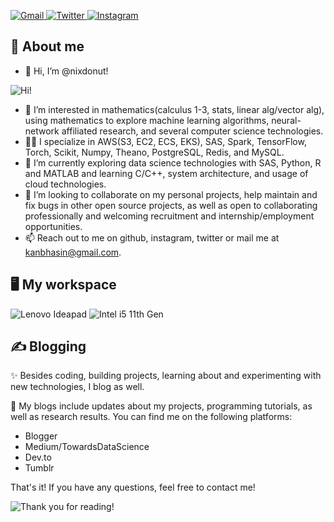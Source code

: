 [
![Gmail](https://camo.githubusercontent.com/571384769c09e0c66b45e39b5be70f68f552db3e2b2311bc2064f0d4a9f5983b/68747470733a2f2f696d672e736869656c64732e696f2f62616467652f476d61696c2d4431343833363f7374796c653d666f722d7468652d6261646765266c6f676f3d676d61696c266c6f676f436f6c6f723d7768697465)
](mailto:kanbhasin@gmail.com?subject=Hi%2C%20I'm%20from%20github!&body=Hi!)
[
![Twitter](https://camo.githubusercontent.com/5d03c86f6a75f7cbe80d135d9162fbf6dc46a31253cf30a8e9bb8279b4d574d3/68747470733a2f2f696d672e736869656c64732e696f2f62616467652f547769747465722d3144413146323f7374796c653d666f722d7468652d6261646765266c6f676f3d74776974746572266c6f676f436f6c6f723d7768697465)
](https://twitter.com/kanav_bhasin)
[
![Instagram](https://camo.githubusercontent.com/b3d4671768bd0f9b6c8f410a25a96e0c5a4d135208d8910461e986f97e7985ab/68747470733a2f2f696d672e736869656c64732e696f2f62616467652f496e7374616772616d2d4534343035463f7374796c653d666f722d7468652d6261646765266c6f676f3d696e7374616772616d266c6f676f436f6c6f723d7768697465)
](https://www.instagram.com/bleeplogger/)

## :book: About me
- 👋 Hi, I’m @nixdonut!

![Hi!](https://c.tenor.com/_iS_j2iYJK4AAAAM/quby-quby-chan.gif)
- 👀 I’m interested in mathematics(calculus 1-3, stats, linear alg/vector alg), using mathematics to explore machine learning algorithms, neural-network affiliated research, and several computer science technologies.
- 👨‍💻 I specialize in AWS(S3, EC2, ECS, EKS), SAS, Spark, TensorFlow, Torch, Scikit, Numpy, Theano, PostgreSQL, Redis, and MySQL.
- 🌱 I’m currently exploring data science technologies with SAS, Python, R and MATLAB and learning C/C++, system architecture, and usage of cloud technologies.
- 💞️ I’m looking to collaborate on my personal projects, help maintain and fix bugs in other open source projects, as well as open to collaborating professionally and welcoming recruitment and internship/employment opportunities.
- 📫 Reach out to me on github, instagram, twitter or mail me at kanbhasin@gmail.com.

## 🖥️ My workspace
![Lenovo Ideapad](https://camo.githubusercontent.com/7a0f7e72da81d59beea443e02d092742c9bb4d62233fb3b7b4c090fb254ac799/68747470733a2f2f696d672e736869656c64732e696f2f62616467652f6c656e6f766f2d6c6170746f702d4532323331413f7374796c653d666f722d7468652d6261646765266c6f676f3d6c656e6f766f266c6f676f436f6c6f723d7768697465)
![Intel i5 11th Gen](https://camo.githubusercontent.com/171baaa1a9a5bfe0dc77a07fa122d7640030c956493aed97ec826070e342f0d5/68747470733a2f2f696d672e736869656c64732e696f2f62616467652f496e74656c2d436f72655f69352d2d313074682d3030373143353f7374796c653d666f722d7468652d6261646765266c6f676f3d696e74656c266c6f676f436f6c6f723d7768697465)

## ✍ Blogging
✨ Besides coding, building projects, learning about and experimenting with new technologies, I blog as well. 

👨 My blogs include updates about my projects, programming tutorials, as well as research results. You can find me on the following platforms:
- Blogger
- Medium/TowardsDataScience
- Dev.to
- Tumblr


That's it! If you have any questions, feel free to contact me!

![Thank you for reading!](https://kingcountynews.files.wordpress.com/2017/12/thankyouforreading.png)
